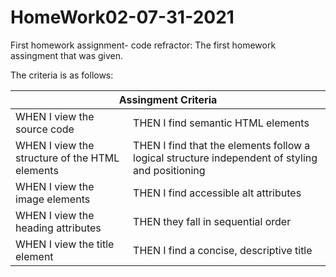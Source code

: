 # HomeWork02-07-31-2021
First homework assignment- code refractor:
The first homework assingment that was given.

The criteria is as follows:
<table>
    <thead>
        <tr>
            <th colspan="2">Assingment Criteria</th>
        </tr>
    </thead>
    <tbody>
        <tr>
            <td>WHEN I view the source code</td>
            <td>THEN I find semantic HTML elements</td>
        </tr>
        <tr>
            <td>WHEN I view the structure of the HTML elements</td>
            <td>THEN I find that the elements follow a logical structure independent of styling and positioning</td>
        </tr>
            <td>WHEN I view the image elements</td>
            <td>THEN I find accessible alt attributes</td>
        </tr>
        </tr>
            <td>WHEN I view the heading attributes</td>
            <td>THEN they fall in sequential order</td>
        </tr>
        </tr>
            <td>WHEN I view the title element</td>
            <td>THEN I find a concise, descriptive title</td>
        </tr>
    </tbody>
